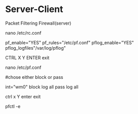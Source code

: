 # Server-Client

Packet Filtering Firewall(server)

nano /etc/rc.conf

pf_enable="YES"
pf_rules="/etc/pf.conf"
pflog_enable="YES"
pflog_logfiles"/var/log/pflog"

CTRL X
Y
ENTER
exit

nano /etc/pf.conf

#chose either block or pass

int="wm0"
block log all
pass log all

ctrl x
Y
enter
exit

pfctl -e



